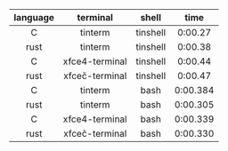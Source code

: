 |language|terminal|shell|time|
|:---:|:---:|:---:|:---:|
|C|tinterm|tinshell|0:00.27|
|rust|tinterm|tinshell|0:00.38|
|C|xfce4-terminal|tinshell|0:00.44|
|rust|xfceč-terminal|tinshell|0:00.47|
|C|tinterm|bash|0:00.384|
|rust|tinterm|bash|0:00.305|
|C|xfce4-terminal|bash|0:00.339|
|rust|xfceč-terminal|bash|0:00.330|
